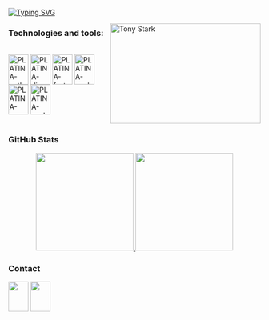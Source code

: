 [![Typing SVG](https://readme-typing-svg.demolab.com?font=Fira+Code&pause=1000&color=ED13F7&width=435&lines=Hey%2C+I'm+Oleksandr+(PLATINA))](https://git.io/typing-svg)

<img src="https://media4.giphy.com/media/v1.Y2lkPTc5MGI3NjExeTRlbmhpMGRwNXN6N3IxZDhwaW5oeWViOXdlODh1dTBmeW5wNjNkdCZlcD12MV9naWZzX3NlYXJjaCZjdD1n/hHxTQkcjmHUTC/giphy.webp" alt="Tony Stark" align="right" width="300" height="200" frameBorder="0">

### Technologies and tools:

<div style="display: inline_block"><br>
  <img align="center" alt= "PLATINA-python" height="60" width="40" src="https://icon.icepanel.io/Technology/svg/Python.svg">      
  <img align="center" alt= "PLATINA-django" height="60" width="40" src="https://www.svgrepo.com/show/373554/django.svg">    
  <img align="center" alt= "PLATINA-fastapi" height="60" width="40" src="https://icon.icepanel.io/Technology/svg/FastAPI.svg">       
  <img align="center" alt= "PLATINA-psql" height="60" width="40" src="https://icon.icepanel.io/Technology/svg/PostgresSQL.svg">       
  <img align="center" alt= "PLATINA-mongodb" height="60" width="40" src="https://www.svgrepo.com/show/331488/mongodb.svg">  
  <img align="center" alt= "PLATINA-pycharm" height="60" width="40" src="https://www.svgrepo.com/show/354237/pycharm.svg">  
</div><br>

### GitHub Stats

<div align="center" style="display: flex; justify-content: center;">
  <a href="https://github.com/PLATINA-DS">
    <img height="195px" src="https://github-readme-stats.vercel.app/api?username=PLATINA-DS&show_icons=true&theme=one_dark_pro&include_all_commits=true&count_private=true"/>
    <img height="195px" src="https://github-readme-stats.vercel.app/api/top-langs/?username=PLATINA-DS&layout=compact&langs_count=7&theme=one_dark_pro"/>
  </a>
</div>
    
### Contact

<div> 
  <a href="https://t.me/platina_dev" target="_blank"><img src="https://www.svgrepo.com/show/378466/telegram-fill.svg" height="60" width="40" target="_blank"></a> 
  <a href="https://discord.com/users/852934860703531028" target="_blank"><img src="https://www.svgrepo.com/show/452188/discord.svg" height="60" width="40" target="_blank"></a> 
</div>
